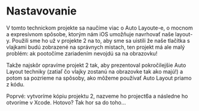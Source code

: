 # Nastavovanie

V tomto technickom projekte sa naučíme viac o Auto Layoute-e, o mocnom a expresívnom spôsobe, ktorým nám iOS umožňuje navrhovať naše layout-y. Použili sme ho už v projekte 2 na to, aby sme sa uistili že naše tlačítka s vlajkami budú zobrazené na správnych mistach, ten projekt má ale malý problém: ak pootočíme zariadením nevojdú sa na obrazovku!

Takže najskôr opravíme projekt 2 tak, aby prezentoval pokročilejšie Auto Layout techniky (zatiaľ čo vlajky zostanú na obrazovke tak ako majú!) a potom sa pozrieme na spôsoby, ako môžeme používať Auto Layout priamo z kódu.

Poprvé: vytvoríme kópiu projektu 2, nazveme ho project6a a následne ho otvoríme v Xcode. Hotovo? Tak hor sa do toho…
